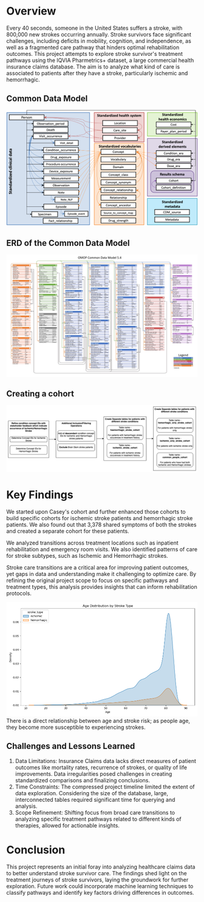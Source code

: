# Overview
Every 40 seconds, someone in the United States suffers a stroke, with 800,000 new strokes occurring annually. Stroke survivors face significant challenges, including deficits in mobility, cognition, and independence, as well as a fragmented care pathway that hinders optimal rehabilitation outcomes.
This project attempts to explore stroke survivor's treatment pathways using the IQVIA Pharmetrics+ dataset, a large commercial health insurance claims database. The aim is to analyze what kind of care is associated to patients after they have a stroke, particularly ischemic and hemorrhagic.

## Common Data Model
![OMOP_CDM](../assets/omop_cdm.png) 

## ERD of the Common Data Model 
![Figure 1](../assets/erd.jpg)

## Creating a cohort
![Cohort Creation Method](../assets/Method_Flowchart.jpg)

# Key Findings
We started upon Casey's cohort and further enhanced those cohorts to build specific cohorts for ischemic stroke patients and hemorrhagic stroke patients. We also found out that 3,378 shared symptoms of both the strokes and created a separate cohort for these patients.

We analyzed transitions across treatment locations such as inpatient rehabilitation and emergency room visits.
We also identified patterns of care for stroke subtypes, such as Ischemic and Hemorrhagic strokes.

Stroke care transitions are a critical area for improving patient outcomes, yet gaps in data and understanding make it challenging to optimize care. By refining the original project scope to focus on specific pathways and treatment types, this analysis provides insights that can inform rehabilitation protocols.

![age_distribution_by_stroke_type](figs/age_distribution_by_stroke_type.png)
There is a direct relationship between age and stroke risk; as people age, they become more susceptible to experiencing strokes.

## Challenges and Lessons Learned
1. Data Limitations:
Insurance Claims data lacks direct measures of patient outcomes like mortality rates, recurrence of strokes, or quality of life improvements.
Data irregularities posed challenges in creating standardized comparisons and finalizing conclusions.
2. Time Constraints:
The compressed project timeline limited the extent of data exploration.
Considering the size of the database, large, interconnected tables required significant time for querying and analysis.
3. Scope Refinement:
Shifting focus from broad care transitions to analyzing specific treatment pathways related to different kinds of therapies, allowed for actionable insights.



# Conclusion
This project represents an initial foray into analyzing healthcare claims data to better understand stroke survivor care. The findings shed light on the treatment journeys of stroke survivors, laying the groundwork for further exploration. Future work could incorporate machine learning techniques to classify pathways and identify key factors driving differences in outcomes.
